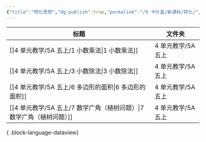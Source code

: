 ```yaml
---
{"title":"转化思想","dg-publish":true,"permalink":"/9 卡片盒/新课标/转化/","dgPassFrontmatter":true,"noteIcon":""}
---
```



| 标题                                             | 文件夹          |
| ---------------------------------------------- | ------------ |
| [[4 单元教学/5A 五上/1 小数乘法\|1 小数乘法]]             | 4 单元教学/5A 五上 |
| [[4 单元教学/5A 五上/3 小数除法\|3 小数除法]]             | 4 单元教学/5A 五上 |
| [[4 单元教学/5A 五上/6 多边形的面积\|6 多边形的面积]]         | 4 单元教学/5A 五上 |
| [[4 单元教学/5A 五上/7 数学广角（植树问题）\|7 数学广角（植树问题）]] | 4 单元教学/5A 五上 |

{ .block-language-dataview}